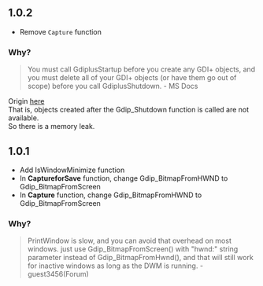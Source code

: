 ## 1.0.2
- Remove `Capture` function
### Why?
> You must call GdiplusStartup before you create any GDI+ objects, and you must delete all of your GDI+ objects (or have them go out of scope) 
before you call GdiplusShutdown. - MS Docs  

Origin [here](https://docs.microsoft.com/en-us/windows/win32/api/gdiplusinit/nf-gdiplusinit-gdiplusstartup#remarks)  
That is, objects created after the Gdip_Shutdown function is called are not available.  
So there is a memory leak.  

## 1.0.1
- Add IsWindowMinimize function
- In __CaptureforSave__ function, change Gdip_BitmapFromHWND to Gdip_BitmapFromScreen
- In __Capture__ function, change Gdip_BitmapFromHWND to Gdip_BitmapFromScreen
### Why?
> PrintWindow is slow, and you can avoid that overhead on most windows. just use Gdip_BitmapFromScreen() with "hwnd:" string parameter instead of Gdip_BitmapFromHwnd(), and that will still work for inactive windows as long as the DWM is running. - guest3456(Forum)